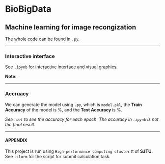# BioBigData

## Machine learning for image recongization

The whole code can be found in ``.py``.

---

### Interactive interface

See ``.ipynb`` for interactive interface and visual graphics. 

**Note:** 

---

### Accruacy

We can generate the model using ``.py``, which is 
``model.pkl``, the **Train Accuracy** of the model is $\%$, and the **Test  Accuracy** is $\%$. 

*See ``.out`` to see the accuracy for each epoch. The accuracy in ``.ipynb`` is not the final result.*

---

#### APPENDIX

This project is run using ``High-performance computing cluster`` π of **SJTU**. 
See ``.slurm`` for the script for submit calculation task.
